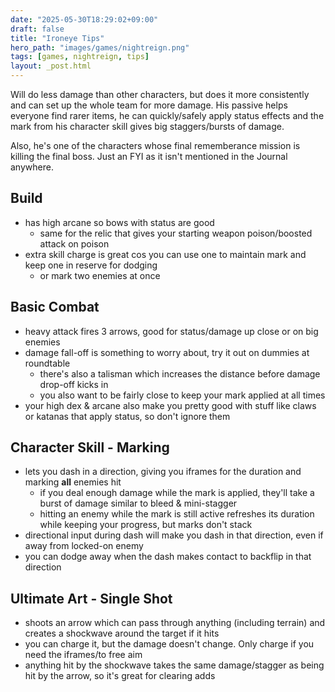 ```yaml
---
date: "2025-05-30T18:29:02+09:00"
draft: false
title: "Ironeye Tips"
hero_path: "images/games/nightreign.png"
tags: [games, nightreign, tips]
layout: _post.html
---
```


Will do less damage than other characters, but does it more consistently and can set up the whole team for more damage. His passive helps everyone find rarer items, he can quickly/safely apply status effects and the mark from his character skill gives big staggers/bursts of damage.

Also, he's one of the characters whose final rememberance mission is killing the final boss. Just an FYI as it isn't mentioned in the Journal anywhere.

## Build

- has high arcane so bows with status are good
  - same for the relic that gives your starting weapon poison/boosted attack on poison
- extra skill charge is great cos you can use one to maintain mark and keep one in reserve for dodging
  - or mark two enemies at once

## Basic Combat

- heavy attack fires 3 arrows, good for status/damage up close or on big enemies
- damage fall-off is something to worry about, try it out on dummies at roundtable
  - there's also a talisman which increases the distance before damage drop-off kicks in
  - you also want to be fairly close to keep your mark applied at all times
- your high dex & arcane also make you pretty good with stuff like claws or katanas that apply status, so don't ignore them

## Character Skill - Marking

- lets you dash in a direction, giving you iframes for the duration and marking **all** enemies hit
  - if you deal enough damage while the mark is applied, they'll take a burst of damage similar to bleed & mini-stagger
  - hitting an enemy while the mark is still active refreshes its duration while keeping your progress, but marks don't stack
- directional input during dash will make you dash in that direction, even if away from locked-on enemy
- you can dodge away when the dash makes contact to backflip in that direction

## Ultimate Art - Single Shot

- shoots an arrow which can pass through anything (including terrain) and creates a shockwave around the target if it hits
- you can charge it, but the damage doesn't change. Only charge if you need the iframes/to free aim
- anything hit by the shockwave takes the same damage/stagger as being hit by the arrow, so it's great for clearing adds
